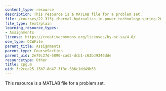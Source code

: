 ```yaml
---
content_type: resource
description: This resource is a MATLAB file for a problem set.
file: /courses/22-313j-thermal-hydraulics-in-power-technology-spring-2007/3c2cea2513b78d473f3c586c1dd49b53_cpg.m
file_type: text/plain
learning_resource_types:
- Assignments
license: https://creativecommons.org/licenses/by-nc-sa/4.0/
ocw_type: OCWFile
parent_title: Assignments
parent_type: CourseSection
parent_uid: 2e70c27d-6890-cad3-dcb1-c63bd9346dde
resourcetype: Other
title: cpg.m
uid: 3c2cea25-13b7-8d47-3f3c-586c1dd49b53
---
```

This resource is a MATLAB file for a problem set.